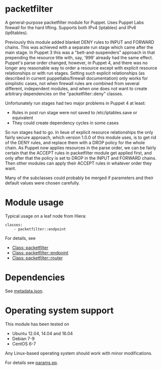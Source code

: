 # packetfilter

A general-purpose packetfilter module for Puppet. Uses Puppet Labs firewall for
the hard lifting. Supports both IPv4 (iptables) and IPv6 (ip6tables).

Previously this module added blanket DENY rules to INPUT and FORWARD chains.
This was achieved with a separate run stage which came after the main stage. In
Puppet 3 this was a "belt-and-suspenders" approach in that prepending the
resource title with, say, '999' already had the same effect. Puppet's parse
order changed, however, in Puppet 4, and there was no longer any reasonable way
to order a resource except with explicit resource relationships or with run
stages. Setting such explicit relationships (as described in current
puppetlabs/firewall documentation) only works for simplistic cases, not when
firewall rules are combined from several different, independent modules, and
when one does not want to create arbitrary dependencies on the
"packetfilter::deny" classes.

Unfortunately run stages had two major problems in Puppet 4 at least:

* Rules in post run stage were not saved to /etc/iptables.save or equivalent
* They could create dependency cycles in some cases

So run stages had to go. In lieue of explicit resource relationships the only
fairly secure approach, which version 1.0.0 of this module uses, is to get rid
of the DENY rules, and replace them with a DROP policy for the whole chain. As
Puppet now applies resources in the parse order, we can be fairly certain that
the ACCEPT rules in packetfilter module get applied first, and only after that
the policy is set to DROP in the INPUT and FORWARD chains. Then other modules
can apply their ACCEPT rules in whatever order they want.

Many of the subclasses could probably be merged if parameters and their default
values were chosen carefully.

# Module usage

Typical usage on a leaf node from Hiera:

    classes:
        - packetfilter::endpoint

For details, see

* [Class: packetfilter](manifests/init.pp)
* [Class: packetfilter::endpoint](manifests/endpoint.pp)
* [Class: packetfilter::router](manifests/router.pp)

# Dependencies

See [metadata.json](metadata.json).

# Operating system support

This module has been tested on

* Ubuntu 12.04, 14.04 and 16.04
* Debian 7-9
* CentOS 6-7

Any Linux-based operating system should work with minor modifications.

For details see [params.pp](manifests/params.pp).
